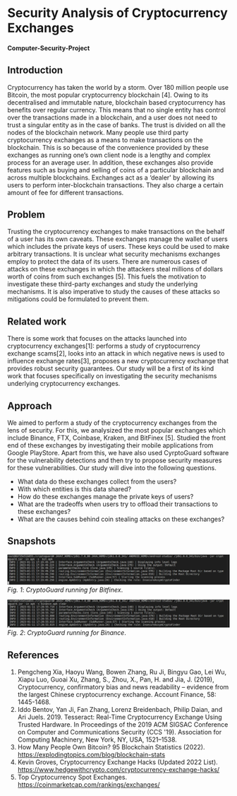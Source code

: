 # Security Analysis of Cryptocurrency Exchanges
#### Computer-Security-Project

## Introduction

Cryptocurrency has taken the world by a storm. Over 180 million people use Bitcoin, the most popular cryptocurrency blockchain [4]. Owing to its decentralised and immutable nature, blockchain based cryptocurrency has benefits over regular currency. This means that no single entity has control over the transactions made in a blockchain, and a user does not need to trust a singular entity as in the case of banks. The trust is divided on all the nodes of the blockchain network. Many people use third party cryptocurrency exchanges as a means to make transactions on the blockchain. This is so because of the convenience provided by these exchanges as running one’s own client node is a lengthy and complex process for an average user. In addition, these exchanges also provide features such as buying and selling of coins of a particular blockchain and across multiple blockchains. Exchanges act as a ‘dealer' by allowing its users to perform inter-blockchain transactions. They also charge a certain amount of fee for different transactions.
 
## Problem

Trusting the cryptocurrency exchanges to make transactions on the behalf of a user has its own caveats. These exchanges manage the wallet of users which includes the private keys of users. These keys could be used to make arbitrary transactions. It is unclear what security mechanisms exchanges employ to protect the data of its users. There are numerous cases of attacks on these exchanges in which the attackers steal millions of dollars worth of coins from such exchanges [5]. This fuels the motivation to investigate these third-party exchanges and study the underlying mechanisms. It is also imperative to study the causes of these attacks so mitigations could be formulated to prevent them.

## Related work

There is some work that focuses on the attacks launched into cryptocurrency exchanges[1]:  performs a study of cryptocurrency exchange scams[2], looks into an attack in which negative news is used to influence exchange rates[3], proposes a new cryptocurrency exchange that provides robust security guarantees. Our study will be a first of its kind work that focuses specifically on investigating the security mechanisms underlying cryptocurrency exchanges.

## Approach

We aimed to perform a study of the cryptocurrency exchanges from the lens of security. For this, we analysized the most popular exchanges which include Binance, FTX, Coinbase, Kraken, and BitFinex [5]. Studied the front end of these exchanges by investigating their mobile applications from Google PlayStore. Apart from this, we have also used CyrptoGuard software for the vulnerability detections and then try to propose security measures for these vulnerabilities. Our study will dive into the following questions.

* What data do these exchanges collect from the users?
* With which entities is this data shared?
* How do these exchanges manage the private keys of users? 
* What are the tradeoffs when users try to offload their transactions to these exchanges?
* What are the causes behind coin stealing attacks on these exchanges?

## Snapshots

![CryptoGuard running for Bitfinex](/images/image1.jpeg)
*Fig. 1*: *CryptoGuard running for Bitfinex*.

![CryptoGuard running for Binance](/images/image2.jpeg)
*Fig. 2*: *CryptoGuard running for Binance*.

## References

1. Pengcheng Xia, Haoyu Wang, Bowen Zhang, Ru Ji, Bingyu Gao, Lei Wu, Xiapu Luo, Guoai Xu, Zhang, S., Zhou, X., Pan, H. and Jia, J. (2019), Cryptocurrency, confirmatory bias and news readability – evidence from the largest Chinese cryptocurrency exchange. Account Finance, 58: 1445-1468.
2. Iddo Bentov, Yan Ji, Fan Zhang, Lorenz Breidenbach, Philip Daian, and Ari Juels. 2019. Tesseract: Real-Time Cryptocurrency Exchange Using Trusted Hardware. In Proceedings of the 2019 ACM SIGSAC Conference on Computer and Communications Security (CCS '19). Association for Computing Machinery, New York, NY, USA, 1521–1538.
3. How Many People Own Bitcoin? 95 Blockchain Statistics (2022). https://explodingtopics.com/blog/blockchain-stats
4. Kevin Groves, Cryptocurrency Exchange Hacks (Updated 2022 List). https://www.hedgewithcrypto.com/cryptocurrency-exchange-hacks/
5. Top Cryptocurrency Spot Exchanges. https://coinmarketcap.com/rankings/exchanges/
